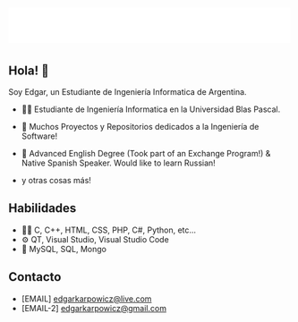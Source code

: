 <h1 align="center">
  <img src="https://raw.githubusercontent.com/martonlederer/martonlederer/master/name.svg" alt="Edgar Karpowicz" />
</h1>

## Hola! 👋
Soy Edgar, un Estudiante de Ingeniería Informatica de Argentina.

- 👨‍💻 Estudiante de Ingeniería Informatica en la Universidad Blas Pascal.

- 🦔 Muchos Proyectos y Repositorios dedicados a la Ingeniería de Software!

- 👥 Advanced English Degree (Took part of an Exchange Program!) & Native Spanish Speaker. Would like to learn Russian!

+ y otras cosas más!

## Habilidades
- 👨‍💻 C, C++, HTML, CSS, PHP, C#, Python, etc...
- ⚙️ QT, Visual Studio, Visual Studio Code
- 💽 MySQL, SQL, Mongo

## Contacto
- [EMAIL] edgarkarpowicz@live.com
- [EMAIL-2] edgarkarpowicz@gmail.com
